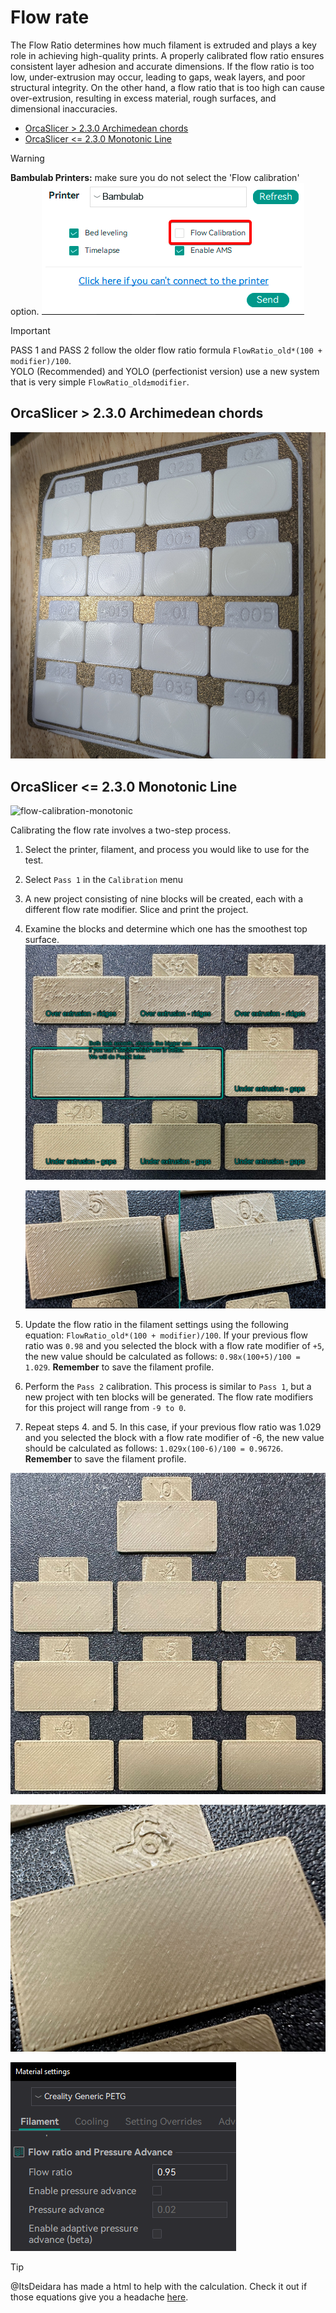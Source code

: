 # Flow rate

The Flow Ratio determines how much filament is extruded and plays a key role in achieving high-quality prints. A properly calibrated flow ratio ensures consistent layer adhesion and accurate dimensions. If the flow ratio is too low, under-extrusion may occur, leading to gaps, weak layers, and poor structural integrity. On the other hand, a flow ratio that is too high can cause over-extrusion, resulting in excess material, rough surfaces, and dimensional inaccuracies.

- [OrcaSlicer \> 2.3.0 Archimedean chords](#orcaslicer--230-archimedean-chords)
- [OrcaSlicer \<= 2.3.0 Monotonic Line](#orcaslicer--230-monotonic-line)

> [!WARNING]
> **Bambulab Printers:** make sure you do not select the 'Flow calibration' option.
> ![flowrate-Bambulab-uncheck](https://github.com/SoftFever/OrcaSlicer/blob/main/doc/images/Flow-Rate/flowrate-Bambulab-uncheck.png?raw=true)

> [!IMPORTANT]
> PASS 1 and PASS 2 follow the older flow ratio formula `FlowRatio_old*(100 + modifier)/100`.  
> YOLO (Recommended) and YOLO (perfectionist version) use a new system that is very simple `FlowRatio_old±modifier`.

## OrcaSlicer > 2.3.0 Archimedean chords

![flowrate-pass1](https://github.com/SoftFever/OrcaSlicer/blob/main/doc/images/Flow-Rate/flowrate-pass1.jpg?raw=true)

## OrcaSlicer <= 2.3.0 Monotonic Line

![flow-calibration-monotonic](https://github.com/SoftFever/OrcaSlicer/blob/main/doc/images/Flow-Rate/monotonic-flow-rate/flow-calibration-monotonic.gif?raw=true)

Calibrating the flow rate involves a two-step process.

1. Select the printer, filament, and process you would like to use for the test.
2. Select `Pass 1` in the `Calibration` menu
3. A new project consisting of nine blocks will be created, each with a different flow rate modifier. Slice and print the project.
4. Examine the blocks and determine which one has the smoothest top surface.
   ![flowrate-pass1-monotonic](https://github.com/SoftFever/OrcaSlicer/blob/main/doc/images/Flow-Rate/monotonic-flow-rate/flowrate-pass1-monotonic.jpg?raw=true)

   ![flowrate-0-5-monotonic](https://github.com/SoftFever/OrcaSlicer/blob/main/doc/images/Flow-Rate/monotonic-flow-rate/flowrate-0-5-monotonic.jpg?raw=true)

5. Update the flow ratio in the filament settings using the following equation: `FlowRatio_old*(100 + modifier)/100`. If your previous flow ratio was `0.98` and you selected the block with a flow rate modifier of `+5`, the new value should be calculated as follows: `0.98x(100+5)/100 = 1.029`. **Remember** to save the filament profile.
6. Perform the `Pass 2` calibration. This process is similar to `Pass 1`, but a new project with ten blocks will be generated. The flow rate modifiers for this project will range from `-9 to 0`.
7. Repeat steps 4. and 5. In this case, if your previous flow ratio was 1.029 and you selected the block with a flow rate modifier of -6, the new value should be calculated as follows: `1.029x(100-6)/100 = 0.96726`. **Remember** to save the filament profile.

![flowrate-pass2-monotonic](https://github.com/SoftFever/OrcaSlicer/blob/main/doc/images/Flow-Rate/monotonic-flow-rate/flowrate-pass2-monotonic.jpg?raw=true)

![flowrate-6-monotonic](https://github.com/SoftFever/OrcaSlicer/blob/main/doc/images/Flow-Rate/monotonic-flow-rate/flowrate-6-monotonic.jpg?raw=true)

![flowcalibration_update_flowrate](https://github.com/SoftFever/OrcaSlicer/blob/main/doc/images/Flow-Rate/flowcalibration_update_flowrate.png?raw=true)

> [!TIP]
> @ItsDeidara has made a html to help with the calculation. Check it out if those equations give you a headache [here](https://github.com/ItsDeidara/Orca-Slicer-Assistant).
